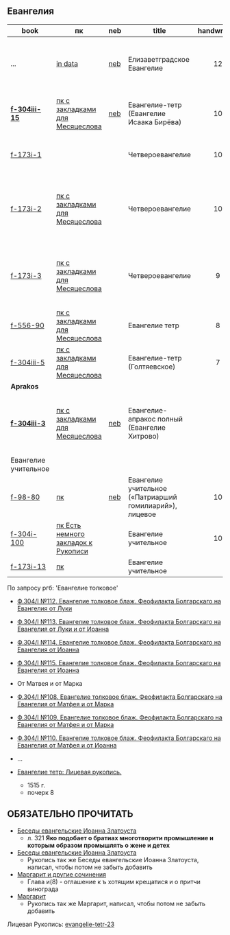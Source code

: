 ## Евангелия

| book                                                               | пк                                                                                                                                                          | neb                                                                                                     | title                                                   | handwriting | date                                   | Месяцеслов | Описание                                                                                                                                                                                                      |
|--------------------------------------------------------------------|-------------------------------------------------------------------------------------------------------------------------------------------------------------|---------------------------------------------------------------------------------------------------------|---------------------------------------------------------|:-----------:|----------------------------------------|:----------:|---------------------------------------------------------------------------------------------------------------------------------------------------------------------------------------------------------------|
| ...                                                                | [in data](../../../../data/pdf/manuscripts/rsl/f_7/f-178i-9500.pdf)                                                                                         | [neb](https://kp.rusneb.ru/item/material/elizavetgradskoe-evangelie-licevoe)                            | Елизаветградское Eвангелие                              |     12      | Конец XVI – начало XVII в. (1595–1606) |     ✅      | **В Елизаветградском Евангелии 321 миниатюра**                                                                                                                                                                |
| **[f-304iii-15](https://lib-fond.ru/lib-rgb/304-iii/f-304iii-15)** | [пк с закладками для Месяцеслова](../../../../../pravoslavie/bibliya/novyj_zavet/evangel/bibliya_n_z_evangelie_revangelie_tetr_evangelie_isaaka_bireva.pdf) | [neb](https://kp.rusneb.ru/item/material/bibliya-n-z-evangelie-revangelie-tetr-evangelie-isaaka-bireva) | Евангелие-тетр (Евангелие Исаака Бирёва)                |     10      | 1531 г.                                |     ✅      | Красивая Рукопись с миниатюрами. (лучше парсить с neb, т.к там лучше качество, и убраны линейки цветов)                                                                                                       |
| [f-173i-1](https://lib-fond.ru/lib-rgb/173-i/f-173i-1)             |                                                                                                                                                             |                                                                                                         | Четвероевангелие                                        |     10      | Втор. пол. XV в.                       |     ✅      | Не добавлял в пк еще. Рукопись очень похожа на `f-173i-2`, но Рукописи разные                                                                                                                                 |
| [f-173i-2](https://lib-fond.ru/lib-rgb/173-i/f-173i-2)             | [пк с закладками для Месяцеслова](../../../../../pravoslavie/bibliya/novyj_zavet/evangel/f_173i_2.pdf)                                                      |                                                                                                         | Четвероевангелие                                        |     10      | Посл. четв. XV в.                      |     ✅      | **Почерк очень похож на Рукопись 'Апостол' [f-173i-5](https://lib-fond.ru/lib-rgb/173-i/f-173i-5) (так же есть в пк)**. *И у Рукописей один фонд, но по данным с ргб, разные даты написания, поэтому не знаю* |
| [f-173i-3](https://lib-fond.ru/lib-rgb/173-i/f-173i-3)             | [пк с закладками для Месяцеслова](../../../../../pravoslavie/bibliya/novyj_zavet/evangel/f_173i_3.pdf)                                                      |                                                                                                         | Четвероевангелие                                        |      9      | XVI в.                                 |     ✅      | *эта рукопись была раньше так же в пк, и имела название:* (хороший текст)(толк я не нашел)ЧетвероЕвангелие с толк Феофилакта 16 в                                                                             |
| [f-556-90](https://lib-fond.ru/lib-rgb/556/f-556-90)               | [пк с закладками для Месяцеслова](../../../../../pravoslavie/bibliya/novyj_zavet/evangel/f_556_90.pdf)                                                      |                                                                                                         | Евангелие тетр                                          |      8      | Перв. пол. XVI в.                      |     ✅      |                                                                                                                                                                                                               |
| [f-304iii-5](https://lib-fond.ru/lib-rgb/304-iii/f-304iii-5)       | [пк с закладками для Месяцеслова](../../../../../pravoslavie/bibliya/novyj_zavet/evangel/f_304iii_5.pdf)                                                    |                                                                                                         | Евангелие-тетр (Голтяевское)                            |      7      | Кон. XIV – нач. XV в.                  |     ✅      | *не парсил, а загрузил `pdf` с сайта ргб, т.к. было трудно спарсить*                                                                                                                                          |
| **Aprakos**                                                        |                                                                                                                                                             |                                                                                                         |                                                         |             |                                        |            |                                                                                                                                                                                                               |
| **[f-304iii-3](https://lib-fond.ru/lib-rgb/304-iii/f-304iii-3)**   | [пк с закладками для Месяцеслова](../../../../../pravoslavie/bibliya/novyj_zavet/evangel/aprakos/evangelie_aprakos_polnyy_8.pdf)                            | [neb](https://kp.rusneb.ru/item/material/evangelie-aprakos-polnyy-8)                                    | Евангелие-апракос полный (Евангелие Хитрово)            |             | Около 1400                             |     ✅      | Считается, что живописные работы для Евангелия Хитрово выполнены при участии **Андрея Рублева, Феофана Грека и Даниила Черного.**                                                                             |
| Евангелие учительное                                               |                                                                                                                                                             |                                                                                                         |                                                         |             |                                        |     ❌      |                                                                                                                                                                                                               |
| [f-98-80](https://lib-fond.ru/lib-rgb/98/f-98-80)                  | [пк](../../../../../pravoslavie/bibliya/novyj_zavet/с%20толкованиями/Евангелие%20учительное/f_98_80.pdf)                                                    | [neb](https://kp.rusneb.ru/item/material/evangelie-uchitelnoe-licevoe)                                  | Евангелие учительное («Патриарший гомилиарий»), лицевое |     10      | Сер. XVI в.                            |            |                                                                                                                                                                                                               |
| [f-304i-100](https://lib-fond.ru/lib-rgb/304-i/f-304i-100)         | [пк Есть немного закладок к Рукописи](../../../../../pravoslavie/bibliya/novyj_zavet/с%20толкованиями/Евангелие%20учительное/f_98_80.pdf)                   |                                                                                                         | Евангелие учительное                                    |     10      |                                        |            | C поучениями святого Златоуста                                                                                                                                                                                |
| [f-173i-13](https://lib-fond.ru/lib-rgb/173-i/f-173i-13)           | [пк](../../../../../pravoslavie/bibliya/novyj_zavet/с%20толкованиями/Евангелие%20учительное/f_173i_13.pdf)                                                  |                                                                                                         | Евангелие учительное                                    |             | XVI в.                                 |            |                                                                                                                                                                                                               |

По запросу ргб: 'Евангелие толковое'

- [Ф.304/I №112. Евангелие толковое блаж. Феофилакта Болгарскаго на Евангелия от Луки](https://lib-fond.ru/lib-rgb/304-i/f-304i-112)
- [Ф.304/I №113. Евангелие толковое блаж. Феофилакта Болгарскаго на Евангелия от Луки и от Иоанна](https://lib-fond.ru/lib-rgb/304-i/f-304i-113)
- [Ф.304/I №114. Евангелие толковое блаж. Феофилакта Болгарскаго на Евангелия от Иоанна](https://lib-fond.ru/lib-rgb/304-i/f-304i-114)
- [Ф.304/I №115. Евангелие толковое блаж. Феофилакта Болгарскаго на Евангелия от Иоанна](https://lib-fond.ru/lib-rgb/304-i/f-304i-115)
- От Матвея и от Марка
- [Ф.304/I №108. Евангелие толковое блаж. Феофилакта Болгарскаго на Евангелия от Матфея и от Марка](https://lib-fond.ru/lib-rgb/304-i/f-304i-108)
- [Ф.304/I №109. Евангелие толковое блаж. Феофилакта Болгарскаго на Евангелия от Матфея и от Марка](https://lib-fond.ru/lib-rgb/304-i/f-304i-109)
- [Ф.304/I №110. Евангелие толковое блаж. Феофилакта Болгарскаго на Евангелия от Матфея и от Иоанна](https://lib-fond.ru/lib-rgb/304-i/f-304i-110)
- ...


- [Евангелие тетр: Лицевая рукопись.](https://nlr.ru/manuscripts/RA1527/elektronnyiy-katalog?ab=704518C0-3F6C-4237-A580-34EBAB4B73C7)
    - 1515 г.
    - почерк 8

## ОБЯЗАТЕЛЬНО ПРОЧИТАТЬ

- [Беседы евангельские Иоанна Златоуста](https://kp.rusneb.ru/item/material/besedy-evangelskie-ioanna-zlatousta-2)
    - л. 321 **Яко подобает о братиах многотворити промышление и которым образом промышлять о жене и детех**
- [Беседы евангельские Иоанна Златоуста](https://kp.rusneb.ru/item/material/besedy-evangelskie-ioanna-zlatousta-1)
    - Рукопись так же Беседы евангельские Иоанна Златоуста, написал, чтобы потом не забыть добавить
- [Маргарит и другие сочинения](https://kp.rusneb.ru/item/material/margarit-i-drugie-sochineniya)
    - Глава и(8) - оглашение к ъ хотящим крещатися и о притчи винограда
- [Маргарит](https://kp.rusneb.ru/item/material/margarit)
    - Рукопись так же Маргарит, написал, чтобы потом не забыть добавить

Лицевая Рукопись:
[evangelie-tetr-23](https://kp.rusneb.ru/item/material/evangelie-tetr-23)